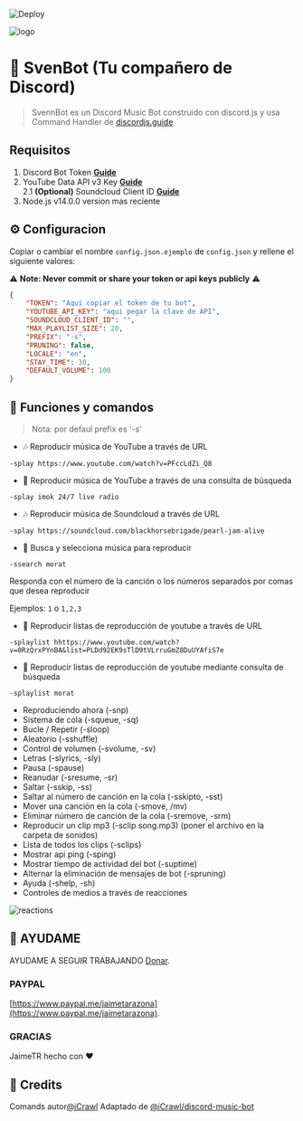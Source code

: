 ![Deploy](https://www.herokucdn.com/deploy/button.svg)

![logo](https://i.ibb.co/dKyFy13/SVENNBOT-FONDO.png)

# 🤖 SvenBot (Tu compañero de Discord)
> SvennBot es un Discord Music Bot construido con discord.js y usa Command Handler de [discordjs.guide](https://discordjs.guide)

## Requisitos

1. Discord Bot Token **[Guide](https://discordjs.guide/preparations/setting-up-a-bot-application.html#creating-your-bot)**
2. YouTube Data API v3 Key **[Guide](https://developers.google.com/youtube/v3/getting-started)**  
2.1 **(Optional)** Soundcloud Client ID **[Guide](https://github.com/zackradisic/node-soundcloud-downloader#client-id)**
3. Node.js v14.0.0 version mas reciente

## ⚙️ Configuracion

Copiar o cambiar el nombre `config.json.ejemplo` de `config.json` y rellene el siguiente valores:

⚠️ **Note: Never commit or share your token or api keys publicly** ⚠️

```json
{
    "TOKEN": "Aqui copiar el token de tu bot",
    "YOUTUBE_API_KEY": "aqui pegar la clave de API",
    "SOUNDCLOUD_CLIENT_ID": "",
    "MAX_PLAYLIST_SIZE": 20,
    "PREFIX": "-s",
    "PRUNING": false,
    "LOCALE": "en",
    "STAY_TIME": 30,
    "DEFAULT_VOLUME": 100
}
```

## 📝  Funciones y comandos

> Nota: por defaul prefix es '-s'

* 🎶 Reproducir música de YouTube a través de URL

`-splay https://www.youtube.com/watch?v=PFccLdZi_Q8`

* 🔎 Reproducir música de YouTube a través de una consulta de búsqueda

`-splay imok 24/7 live radio `

* 🎶 Reproducir música de Soundcloud a través de URL

`-splay https://soundcloud.com/blackhorsebrigade/pearl-jam-alive`

* 🔎 Busca y selecciona música para reproducir

`-ssearch morat`

Responda con el número de la canción o los números separados por comas que desea reproducir

Ejemplos: `1` o `1,2,3`

* 📃 Reproducir listas de reproducción de youtube a través de URL

`-splaylist hhttps://www.youtube.com/watch?v=0RzQrxPYnBA&list=PLDd92EK9sTlD9tVLrruGmZ8DuUYAfiS7e`

* 🔎 Reproducir listas de reproducción de youtube mediante consulta de búsqueda

`-splaylist morat`
* Reproduciendo ahora (-snp)
* Sistema de cola (-squeue, -sq)
* Bucle / Repetir (-sloop)
* Aleatorio (-sshuffle)
* Control de volumen (-svolume, -sv)
* Letras (-slyrics, -sly)
* Pausa (-spause)
* Reanudar (-sresume, -sr)
* Saltar (-sskip, -ss)
* Saltar al número de canción en la cola (-sskipto, -sst)
* Mover una canción en la cola (-smove, /mv)
* Eliminar número de canción de la cola (-sremove, -srm)
* Reproducir un clip mp3 (-sclip song.mp3) (poner el archivo en la carpeta de sonidos)
* Lista de todos los clips (-sclips)
* Mostrar api ping (-sping)
* Mostrar tiempo de actividad del bot (-suptime)
* Alternar la eliminación de mensajes de bot (-spruning)
* Ayuda (-shelp, -sh)
* Controles de medios a través de reacciones

![reactions](https://i.ibb.co/WHZnD4Z/svenndiscord.png)

## 🤝 AYUDAME 

AYUDAME A SEGUIR TRABAJANDO [Donar](https://www.paypal.me/jaimetarazona).

### PAYPAL

[https://www.paypal.me/jaimetarazona](https://www.paypal.me/jaimetarazona). 


### GRACIAS

JaimeTR hecho con ❤️

## 📝 Credits

Comands autor[@iCrawl](https://github.com/iCrawl) Adaptado de [@iCrawl/discord-music-bot](https://github.com/iCrawl/discord-music-bot)
